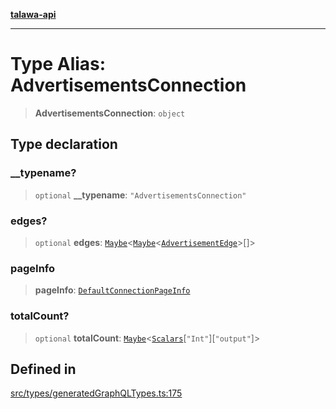 [**talawa-api**](../../../README.md)

***

# Type Alias: AdvertisementsConnection

> **AdvertisementsConnection**: `object`

## Type declaration

### \_\_typename?

> `optional` **\_\_typename**: `"AdvertisementsConnection"`

### edges?

> `optional` **edges**: [`Maybe`](Maybe.md)\<[`Maybe`](Maybe.md)\<[`AdvertisementEdge`](AdvertisementEdge.md)\>[]\>

### pageInfo

> **pageInfo**: [`DefaultConnectionPageInfo`](DefaultConnectionPageInfo.md)

### totalCount?

> `optional` **totalCount**: [`Maybe`](Maybe.md)\<[`Scalars`](Scalars.md)\[`"Int"`\]\[`"output"`\]\>

## Defined in

[src/types/generatedGraphQLTypes.ts:175](https://github.com/Suyash878/talawa-api/blob/095e6964ce2a06c1c30d1acf81b6162203f1db91/src/types/generatedGraphQLTypes.ts#L175)
